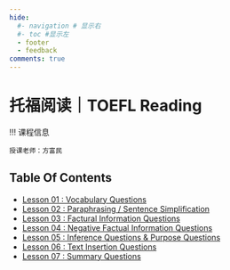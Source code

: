 ```yaml
---
hide:
  #- navigation # 显示右
  #- toc #显示左
  - footer
  - feedback
comments: true
---  
```


# 托福阅读｜TOEFL Reading

!!! 课程信息

	授课老师：方富民

## Table Of Contents

- [Lesson 01 : Vocabulary Questions](Lesson%201/)
- [Lesson 02 : Paraphrasing / Sentence Simplification](Lesson%202/)
- [Lesson 03 : Factural Information Questions](Lesson%203/)
- [Lesson 04 : Negative Factual Information Questions](Lesson%204/)
- [Lesson 05 : Inference Questions & Purpose Questions](Lesson%205/)
- [Lesson 06 : Text Insertion Questions](Lesson%206/)
- [Lesson 07 : Summary Questions](Lesson%207/)
